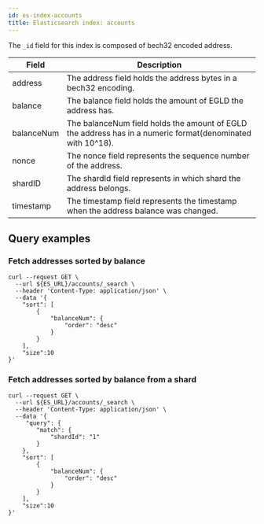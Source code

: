 ```yaml
---
id: es-index-accounts
title: Elasticsearch index: accounts
---
```


The `_id` field for this index is composed of bech32 encoded address.

| Field      | Description                                                                                                |
|------------|------------------------------------------------------------------------------------------------------------|
| address    | The address field holds the address bytes in a bech32 encoding.                                            |
| balance    | The balance field holds the amount of EGLD the address has.                                                |
| balanceNum | The balanceNum field holds the amount of EGLD the address has in a numeric format(denominated with 10^18). |
| nonce      | The nonce field represents the sequence number of the address.                                             |
| shardID    | The shardId field represents in which shard the address belongs.                                           |
| timestamp  | The timestamp field represents the timestamp when the address balance was changed.                         |

## Query examples

### Fetch addresses sorted by balance

```
curl --request GET \
  --url ${ES_URL}/accounts/_search \
  --header 'Content-Type: application/json' \
  --data '{
    "sort": [
        {
            "balanceNum": {
                "order": "desc"
            }
        }
    ],
    "size":10
}'
```

### Fetch addresses sorted by balance from a shard

```
curl --request GET \
  --url ${ES_URL}/accounts/_search \
  --header 'Content-Type: application/json' \
  --data '{
     "query": {
        "match": {
            "shardId": "1"
        }
    },
    "sort": [
        {
            "balanceNum": {
                "order": "desc"
            }
        }
    ],
    "size":10
}'
```
